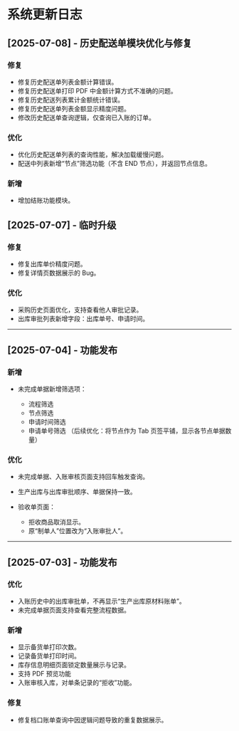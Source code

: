 
#  系统更新日志

## \[2025-07-08] - 历史配送单模块优化与修复

### 修复

* 修复历史配送单列表金额计算错误。
* 修复历史配送单打印 PDF 中金额计算方式不准确的问题。
* 修复历史配送列表累计金额统计错误。
* 修复历史配送单列表金额显示精度问题。
* 修改历史配送单查询逻辑，仅查询已入账的订单。

### 优化

* 优化历史配送单列表的查询性能，解决加载缓慢问题。
* 配送中列表新增“节点”筛选功能（不含 END 节点），并返回节点信息。

### 新增

* 增加结账功能模块。


## \[2025-07-07] - 临时升级

### 修复

* 修复出库单价精度问题。
* 修复详情页数据展示的 Bug。

### 优化

* 采购历史页面优化，支持查看他人审批记录。
* 出库审批列表新增字段：出库单号、申请时间。

---

## \[2025-07-04] - 功能发布

### 新增

* 未完成单据新增筛选项：

  * 流程筛选
  * 节点筛选
  * 申请时间筛选
  * 申请单号筛选
    （后续优化：将节点作为 Tab 页签平铺，显示各节点单据数量）

### 优化

* 未完成单据、入账审核页面支持回车触发查询。
* 生产出库与出库审批顺序、单据保持一致。
* 验收单页面：

  * 拒收商品取消显示。
  * 原“制单人”位置改为“入账审批人”。

---

## \[2025-07-03] - 功能发布

### 优化

* 入账历史中的出库审批单，不再显示“生产出库原材料账单”。
* 未完成单据页面支持查看完整流程数据。

### 新增

* 显示备货单打印次数。
* 记录备货单打印时间。
* 库存信息明细页面锁定数量展示与记录。
* 支持 PDF 预览功能
* 入账审核入库，对单条记录的“拒收”功能。

### 修复

* 修复档口账单查询中因逻辑问题导致的重复数据展示。


